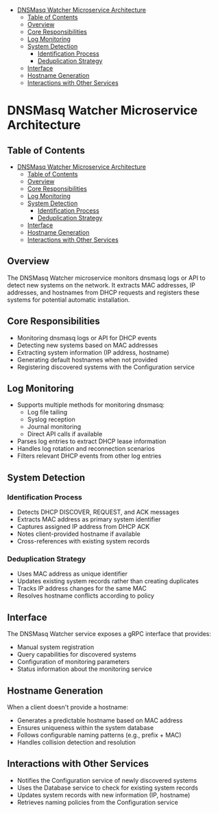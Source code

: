 <!-- START doctoc generated TOC please keep comment here to allow auto update -->
<!-- DON'T EDIT THIS SECTION, INSTEAD RE-RUN doctoc TO UPDATE -->

- [DNSMasq Watcher Microservice Architecture](#dnsmasq-watcher-microservice-architecture)
  - [Table of Contents](#table-of-contents)
  - [Overview](#overview)
  - [Core Responsibilities](#core-responsibilities)
  - [Log Monitoring](#log-monitoring)
  - [System Detection](#system-detection)
    - [Identification Process](#identification-process)
    - [Deduplication Strategy](#deduplication-strategy)
  - [Interface](#interface)
  - [Hostname Generation](#hostname-generation)
  - [Interactions with Other Services](#interactions-with-other-services)

<!-- END doctoc generated TOC please keep comment here to allow auto update -->

# DNSMasq Watcher Microservice Architecture

## Table of Contents

- [DNSMasq Watcher Microservice Architecture](#dnsmasq-watcher-microservice-architecture)
  - [Table of Contents](#table-of-contents)
  - [Overview](#overview)
  - [Core Responsibilities](#core-responsibilities)
  - [Log Monitoring](#log-monitoring)
  - [System Detection](#system-detection)
    - [Identification Process](#identification-process)
    - [Deduplication Strategy](#deduplication-strategy)
  - [Interface](#interface)
  - [Hostname Generation](#hostname-generation)
  - [Interactions with Other Services](#interactions-with-other-services)

## Overview

The DNSMasq Watcher microservice monitors dnsmasq logs or API to detect new
systems on the network. It extracts MAC addresses, IP addresses, and hostnames
from DHCP requests and registers these systems for potential automatic
installation.

## Core Responsibilities

- Monitoring dnsmasq logs or API for DHCP events
- Detecting new systems based on MAC addresses
- Extracting system information (IP address, hostname)
- Generating default hostnames when not provided
- Registering discovered systems with the Configuration service

## Log Monitoring

- Supports multiple methods for monitoring dnsmasq:
  - Log file tailing
  - Syslog reception
  - Journal monitoring
  - Direct API calls if available
- Parses log entries to extract DHCP lease information
- Handles log rotation and reconnection scenarios
- Filters relevant DHCP events from other log entries

## System Detection

### Identification Process

- Detects DHCP DISCOVER, REQUEST, and ACK messages
- Extracts MAC address as primary system identifier
- Captures assigned IP address from DHCP ACK
- Notes client-provided hostname if available
- Cross-references with existing system records

### Deduplication Strategy

- Uses MAC address as unique identifier
- Updates existing system records rather than creating duplicates
- Tracks IP address changes for the same MAC
- Resolves hostname conflicts according to policy

## Interface

The DNSMasq Watcher service exposes a gRPC interface that provides:

- Manual system registration
- Query capabilities for discovered systems
- Configuration of monitoring parameters
- Status information about the monitoring service

## Hostname Generation

When a client doesn't provide a hostname:

- Generates a predictable hostname based on MAC address
- Ensures uniqueness within the system database
- Follows configurable naming patterns (e.g., prefix + MAC)
- Handles collision detection and resolution

## Interactions with Other Services

- Notifies the Configuration service of newly discovered systems
- Uses the Database service to check for existing system records
- Updates system records with new information (IP, hostname)
- Retrieves naming policies from the Configuration service
